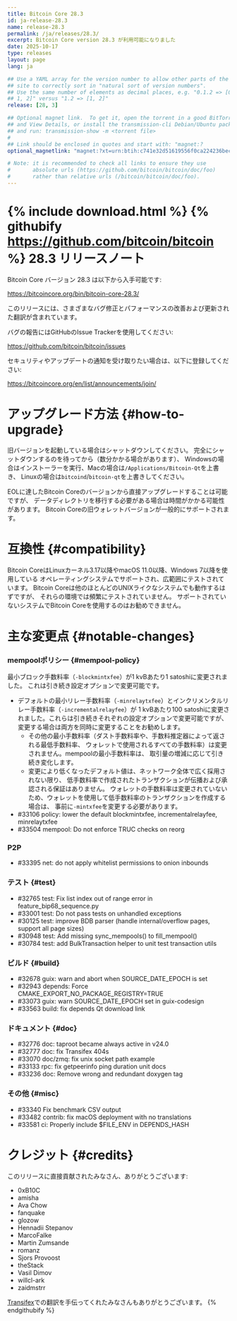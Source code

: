 ```yaml
---
title: Bitcoin Core 28.3
id: ja-release-28.3
name: release-28.3
permalink: /ja/releases/28.3/
excerpt: Bitcoin Core version 28.3 が利用可能になりました
date: 2025-10-17
type: releases
layout: page
lang: ja

## Use a YAML array for the version number to allow other parts of the
## site to correctly sort in "natural sort of version numbers".
## Use the same number of elements as decimal places, e.g. "0.1.2 => [0,
## 1, 2]" versus "1.2 => [1, 2]"
release: [28, 3]

## Optional magnet link.  To get it, open the torrent in a good BitTorrent client
## and View Details, or install the transmission-cli Debian/Ubuntu package
## and run: transmission-show -m <torrent file>
#
## Link should be enclosed in quotes and start with: "magnet:?
optional_magnetlink: "magnet:?xt=urn:btih:c741e32d51619556f0ca224236becdcfab27a7d7&dn=bitcoin-core-28.3&xl=3537481192&tr=udp%3A%2F%2Ftracker.openbittorrent.com%3A80&tr=udp%3A%2F%2Ftracker.coppersurfer.tk%3A6969%2Fannounce&tr=udp%3A%2F%2Ftracker.opentrackr.org%3A1337%2Fannounce&tr=udp%3A%2F%2Ftracker.leechers-paradise.org%3A6969%2Fannounce&tr=udp%3A%2F%2Ftracker.torrent.eu.org%3A451%2Fannounce&tr=udp%3A%2F%2Fexplodie.org%3A6969%2Fannounce&tr=udp%3A%2F%2Ftracker.bitcoin.sprovoost.nl%3A6969&ws=http://bitcoincore.org/bin/"

# Note: it is recommended to check all links to ensure they use
#       absolute urls (https://github.com/bitcoin/bitcoin/doc/foo)
#       rather than relative urls (/bitcoin/bitcoin/doc/foo).
---
```

{% include download.html %}
{% githubify https://github.com/bitcoin/bitcoin %}
28.3 リリースノート
=====================

Bitcoin Core バージョン 28.3 は以下から入手可能です:

  <https://bitcoincore.org/bin/bitcoin-core-28.3/>

このリリースには、さまざまなバグ修正とパフォーマンスの改善および更新された翻訳が含まれています。

バグの報告にはGitHubのIssue Trackerを使用してください:

  <https://github.com/bitcoin/bitcoin/issues>

セキュリティやアップデートの通知を受け取りたい場合は、以下に登録してください:

  <https://bitcoincore.org/en/list/announcements/join/>

アップグレード方法 {#how-to-upgrade}
==============

旧バージョンを起動している場合はシャットダウンしてください。
完全にシャットダウンするのを待ってから（数分かかる場合があります）、
Windowsの場合はインストーラーを実行、Macの場合は`/Applications/Bitcoin-Qt`を上書き、
Linuxの場合は`bitcoind`/`bitcoin-qt`を上書きしてください。

EOLに達したBitcoin Coreのバージョンから直接アップグレードすることは可能ですが、
データディレクトリを移行する必要がある場合は時間がかかる可能性があります。
Bitcoin Coreの旧ウォレットバージョンが一般的にサポートされます。

互換性 {#compatibility}
==============

Bitcoin CoreはLinuxカーネル3.17以降やmacOS 11.0以降、Windows 7以降を使用している
オペレーティングシステムでサポートされ、広範囲にテストされています。
Bitcoin Coreは他のほとんどのUNIXライクなシステムでも動作するはずですが、
それらの環境では頻繁にテストされていません。
サポートされていないシステムでBitcoin Coreを使用するのはお勧めできません。

主な変更点 {#notable-changes}
===============

### mempoolポリシー {#mempool-policy}

最小ブロック手数料率（`-blockmintxfee`）が1 kvBあたり1 satoshiに変更されました。
これは引き続き設定オプションで変更可能です。

- デフォルトの最小リレー手数料率（`-minrelaytxfee`）とインクリメンタルリレー手数料率（`-incrementalrelayfee`）が
  1 kvBあたり100 satoshiに変更されました。これらは引き続きそれぞれの設定オプションで変更可能ですが、
  変更する場合は両方を同時に変更することをお勧めします。
    - その他の最小手数料率（ダスト手数料率や、手数料推定器によって返される最低手数料率、
      ウォレットで使用されるすべての手数料率）は変更されません。mempoolの最小手数料率は、
      取引量の増減に応じて引き続き変化します。
    - 変更により低くなったデフォルト値は、ネットワーク全体で広く採用されない限り、
      低手数料率で作成されたトランザクションが伝播および承認される保証はありません。
      ウォレットの手数料率は変更されていないため、ウォレットを使用して低手数料率のトランザクションを作成する場合は、
      事前に`-mintxfee`を変更する必要があります。
- #33106 policy: lower the default blockmintxfee, incrementalrelayfee, minrelaytxfee
- #33504 mempool: Do not enforce TRUC checks on reorg

### P2P

- #33395 net: do not apply whitelist permissions to onion inbounds

### テスト {#test}

- #32765 test: Fix list index out of range error in feature_bip68_sequence.py
- #33001 test: Do not pass tests on unhandled exceptions
- #30125 test: improve BDB parser (handle internal/overflow pages, support all page sizes)
- #30948 test: Add missing sync_mempools() to fill_mempool()
- #30784 test: add BulkTransaction helper to unit test transaction utils

### ビルド {#build}

- #32678 guix: warn and abort when SOURCE_DATE_EPOCH is set
- #32943 depends: Force CMAKE_EXPORT_NO_PACKAGE_REGISTRY=TRUE
- #33073 guix: warn SOURCE_DATE_EPOCH set in guix-codesign
- #33563 build: fix depends Qt download link

### ドキュメント {#doc}

- #32776 doc: taproot became always active in v24.0
- #32777 doc: fix Transifex 404s
- #33070 doc/zmq: fix unix socket path example
- #33133 rpc: fix getpeerinfo ping duration unit docs
- #33236 doc: Remove wrong and redundant doxygen tag

### その他 {#misc}

- #33340 Fix benchmark CSV output
- #33482 contrib: fix macOS deployment with no translations
- #33581 ci: Properly include $FILE_ENV in DEPENDS_HASH

クレジット {#credits}
=======

このリリースに直接貢献されたみなさん、ありがとうございます:

- 0xB10C
- amisha
- Ava Chow
- fanquake
- glozow
- Hennadii Stepanov
- MarcoFalke
- Martin Zumsande
- romanz
- Sjors Provoost
- theStack
- Vasil Dimov
- willcl-ark
- zaidmstrr

[Transifex](https://explore.transifex.com/bitcoin/bitcoin/)での翻訳を手伝ってくれたみなさんもありがとうございます。
{% endgithubify %}
